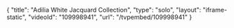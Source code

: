 {
    "title": "Adilia White Jacquard Collection",
    "type": "solo",
    "layout": "iframe-static",
    "videoId": "109998941",
    "url": "\/tvpembed\/109998941"
}